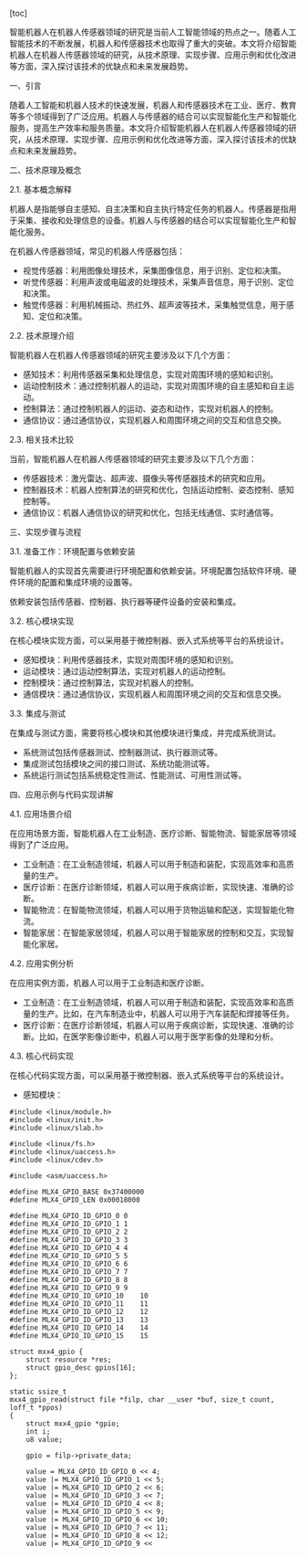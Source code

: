 
[toc]                    
                
                
智能机器人在机器人传感器领域的研究是当前人工智能领域的热点之一。随着人工智能技术的不断发展，机器人和传感器技术也取得了重大的突破。本文将介绍智能机器人在机器人传感器领域的研究，从技术原理、实现步骤、应用示例和优化改进等方面，深入探讨该技术的优缺点和未来发展趋势。

一、引言

随着人工智能和机器人技术的快速发展，机器人和传感器技术在工业、医疗、教育等多个领域得到了广泛应用。机器人与传感器的结合可以实现智能化生产和智能化服务，提高生产效率和服务质量。本文将介绍智能机器人在机器人传感器领域的研究，从技术原理、实现步骤、应用示例和优化改进等方面，深入探讨该技术的优缺点和未来发展趋势。

二、技术原理及概念

2.1. 基本概念解释

机器人是指能够自主感知、自主决策和自主执行特定任务的机器人。传感器是指用于采集、接收和处理信息的设备。机器人与传感器的结合可以实现智能化生产和智能化服务。

在机器人传感器领域，常见的机器人传感器包括：

- 视觉传感器：利用图像处理技术，采集图像信息，用于识别、定位和决策。
- 听觉传感器：利用声波或电磁波的处理技术，采集声音信息，用于识别、定位和决策。
- 触觉传感器：利用机械振动、热红外、超声波等技术，采集触觉信息，用于感知、定位和决策。

2.2. 技术原理介绍

智能机器人在机器人传感器领域的研究主要涉及以下几个方面：

- 感知技术：利用传感器采集和处理信息，实现对周围环境的感知和识别。
- 运动控制技术：通过控制机器人的运动，实现对周围环境的自主感知和自主运动。
- 控制算法：通过控制机器人的运动、姿态和动作，实现对机器人的控制。
- 通信协议：通过通信协议，实现机器人和周围环境之间的交互和信息交换。

2.3. 相关技术比较

当前，智能机器人在机器人传感器领域的研究主要涉及以下几个方面：

- 传感器技术：激光雷达、超声波、摄像头等传感器技术的研究和应用。
- 控制器技术：机器人控制算法的研究和优化，包括运动控制、姿态控制、感知控制等。
- 通信协议：机器人通信协议的研究和优化，包括无线通信、实时通信等。

三、实现步骤与流程

3.1. 准备工作：环境配置与依赖安装

智能机器人的实现首先需要进行环境配置和依赖安装。环境配置包括软件环境、硬件环境的配置和集成环境的设置等。

依赖安装包括传感器、控制器、执行器等硬件设备的安装和集成。

3.2. 核心模块实现

在核心模块实现方面，可以采用基于微控制器、嵌入式系统等平台的系统设计。

- 感知模块：利用传感器技术，实现对周围环境的感知和识别。
- 运动模块：通过运动控制算法，实现对机器人的运动控制。
- 控制模块：通过控制算法，实现对机器人的控制。
- 通信模块：通过通信协议，实现机器人和周围环境之间的交互和信息交换。

3.3. 集成与测试

在集成与测试方面，需要将核心模块和其他模块进行集成，并完成系统测试。

- 系统测试包括传感器测试、控制器测试、执行器测试等。
- 集成测试包括模块之间的接口测试、系统功能测试等。
- 系统运行测试包括系统稳定性测试、性能测试、可用性测试等。

四、应用示例与代码实现讲解

4.1. 应用场景介绍

在应用场景方面，智能机器人在工业制造、医疗诊断、智能物流、智能家居等领域得到了广泛应用。

- 工业制造：在工业制造领域，机器人可以用于制造和装配，实现高效率和高质量的生产。
- 医疗诊断：在医疗诊断领域，机器人可以用于疾病诊断，实现快速、准确的诊断。
- 智能物流：在智能物流领域，机器人可以用于货物运输和配送，实现智能化物流。
- 智能家居：在智能家居领域，机器人可以用于智能家居的控制和交互，实现智能化家居。

4.2. 应用实例分析

在应用实例方面，机器人可以用于工业制造和医疗诊断。

- 工业制造：在工业制造领域，机器人可以用于制造和装配，实现高效率和高质量的生产。比如，在汽车制造业中，机器人可以用于汽车装配和焊接等任务。
- 医疗诊断：在医疗诊断领域，机器人可以用于疾病诊断，实现快速、准确的诊断。比如，在医学影像诊断中，机器人可以用于医学影像的处理和分析。

4.3. 核心代码实现

在核心代码实现方面，可以采用基于微控制器、嵌入式系统等平台的系统设计。

- 感知模块：
```
#include <linux/module.h>
#include <linux/init.h>
#include <linux/slab.h>

#include <linux/fs.h>
#include <linux/uaccess.h>
#include <linux/cdev.h>

#include <asm/uaccess.h>

#define MLX4_GPIO_BASE 0x37400000
#define MLX4_GPIO_LEN 0x00018000

#define MLX4_GPIO_ID_GPIO_0	0
#define MLX4_GPIO_ID_GPIO_1	1
#define MLX4_GPIO_ID_GPIO_2	2
#define MLX4_GPIO_ID_GPIO_3	3
#define MLX4_GPIO_ID_GPIO_4	4
#define MLX4_GPIO_ID_GPIO_5	5
#define MLX4_GPIO_ID_GPIO_6	6
#define MLX4_GPIO_ID_GPIO_7	7
#define MLX4_GPIO_ID_GPIO_8	8
#define MLX4_GPIO_ID_GPIO_9	9
#define MLX4_GPIO_ID_GPIO_10	10
#define MLX4_GPIO_ID_GPIO_11	11
#define MLX4_GPIO_ID_GPIO_12	12
#define MLX4_GPIO_ID_GPIO_13	13
#define MLX4_GPIO_ID_GPIO_14	14
#define MLX4_GPIO_ID_GPIO_15	15

struct mxx4_gpio {
	struct resource *res;
	struct gpio_desc gpios[16];
};

static ssize_t
mxx4_gpio_read(struct file *filp, char __user *buf, size_t count, loff_t *ppos)
{
	struct mxx4_gpio *gpio;
	int i;
	u8 value;

	gpio = filp->private_data;

	value = MLX4_GPIO_ID_GPIO_0 << 4;
	value |= MLX4_GPIO_ID_GPIO_1 << 5;
	value |= MLX4_GPIO_ID_GPIO_2 << 6;
	value |= MLX4_GPIO_ID_GPIO_3 << 7;
	value |= MLX4_GPIO_ID_GPIO_4 << 8;
	value |= MLX4_GPIO_ID_GPIO_5 << 9;
	value |= MLX4_GPIO_ID_GPIO_6 << 10;
	value |= MLX4_GPIO_ID_GPIO_7 << 11;
	value |= MLX4_GPIO_ID_GPIO_8 << 12;
	value |= MLX4_GPIO_ID_GPIO_9 <<

